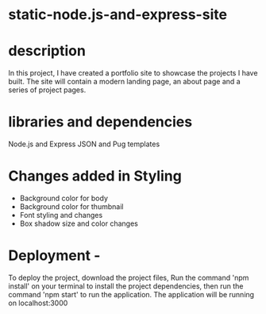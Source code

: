 # static-node.js-and-express-site

# description
In this project, I have created a portfolio site to showcase the projects I have built. The site will contain a modern landing page, an about page and a series of project pages.

# libraries and dependencies
Node.js and Express
JSON and Pug templates

# Changes added in Styling
- Background color for body
- Background color for thumbnail
- Font styling and changes
- Box shadow size and color changes

# Deployment -
To deploy the project, download the project files, Run the command 'npm install' on your terminal to install the project dependencies, then run the command 'npm start' to run the application. The application will be running on localhost:3000
